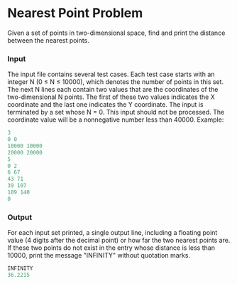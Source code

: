 # Nearest Point Problem

Given a set of points in two-dimensional space, find and print the distance between the nearest points.

### Input

The input file contains several test cases. Each test case starts with an integer N (0 ≤ N ≤ 10000), which denotes the number of points in this set. The next N lines each contain two values that are the coordinates of the two-dimensional N points. The first of these two values indicates the X coordinate and the last one indicates the Y coordinate. The input is terminated by a set whose N = 0. This input should not be processed. The coordinate value will be a nonnegative number less than 40000. Example:

```python
3
0 0
10000 10000
20000 20000
5
0 2
6 67
43 71
39 107
189 140
0
```

### Output

For each input set printed, a single output line, including a floating point value (4 digits after the decimal point) or how far the two nearest points are. If these two points do not exist in the entry whose distance is less than 10000, print the message "INFINITY" without quotation marks.

```python
INFINITY
36.2215
```